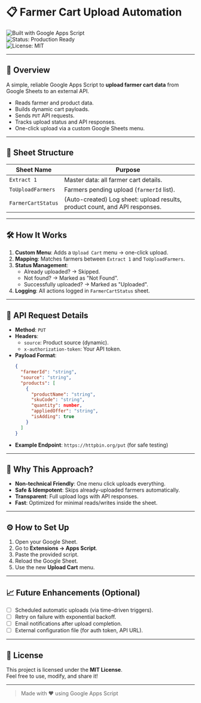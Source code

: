 # 📋 Farmer Cart Upload Automation  
![Built with Google Apps Script](https://img.shields.io/badge/Built%20with-Google%20Apps%20Script-4285F4?logo=google&logoColor=white)  
![Status: Production Ready](https://img.shields.io/badge/Status-Production%20Ready-brightgreen)  
![License: MIT](https://img.shields.io/badge/License-MIT-yellow.svg)

---

## 🚀 Overview

A simple, reliable Google Apps Script to **upload farmer cart data** from Google Sheets to an external API.

- Reads farmer and product data.
- Builds dynamic cart payloads.
- Sends `PUT` API requests.
- Tracks upload status and API responses.
- One-click upload via a custom Google Sheets menu.

---

## 📂 Sheet Structure

| Sheet Name         | Purpose                                                                          |
| ------------------ | -------------------------------------------------------------------------------- |
| `Extract 1`        | Master data: all farmer cart details.                                             |
| `ToUploadFarmers`  | Farmers pending upload (`farmerId` list).                                         |
| `FarmerCartStatus` | (Auto-created) Log sheet: upload results, product count, and API responses.       |

---

## 🛠 How It Works

1. **Custom Menu**: Adds a `Upload Cart` menu → one-click upload.
2. **Mapping**: Matches farmers between `Extract 1` and `ToUploadFarmers`.
3. **Status Management**:  
   - Already uploaded? → Skipped.  
   - Not found? → Marked as "Not Found".  
   - Successfully uploaded? → Marked as "Uploaded".
4. **Logging**: All actions logged in `FarmerCartStatus` sheet.

---

## 📡 API Request Details

- **Method**: `PUT`
- **Headers**:
  - `source`: Product source (dynamic).
  - `x-authorization-token`: Your API token.
- **Payload Format**:
  ```json
  {
    "farmerId": "string",
    "source": "string",
    "products": [
      {
        "productName": "string",
        "skuCode": "string",
        "quantity": number,
        "appliedOffer": "string",
        "isAdding": true
      }
    ]
  }
  ```
- **Example Endpoint**: `https://httpbin.org/put` (for safe testing)

---

## 🎯 Why This Approach?

- **Non-technical Friendly**: One menu click uploads everything.
- **Safe & Idempotent**: Skips already-uploaded farmers automatically.
- **Transparent**: Full upload logs with API responses.
- **Fast**: Optimized for minimal reads/writes inside the sheet.

---

## ⚙️ How to Set Up

1. Open your Google Sheet.
2. Go to **Extensions → Apps Script**.
3. Paste the provided script.
4. Reload the Google Sheet.
5. Use the new **Upload Cart** menu.

---

## 📈 Future Enhancements (Optional)

- [ ] Scheduled automatic uploads (via time-driven triggers).
- [ ] Retry on failure with exponential backoff.
- [ ] Email notifications after upload completion.
- [ ] External configuration file (for auth token, API URL).

---

## 📝 License

This project is licensed under the **MIT License**.  
Feel free to use, modify, and share it!

---

> Made with ❤️ using Google Apps Script
